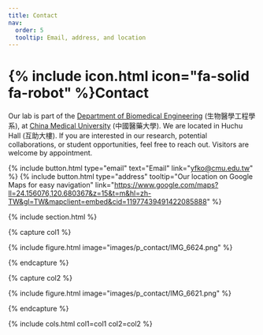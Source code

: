 ```yaml
---
title: Contact
nav:
  order: 5
  tooltip: Email, address, and location
---
```


# {% include icon.html icon="fa-solid fa-robot" %}Contact

Our lab is part of the [Department of Biomedical Engineering](https://bme.cmu.edu.tw/) (生物醫學工程學系), at [China Medical University](https://www.cmu.edu.tw/) (中國醫藥大學). We are located in Huchu Hall (互助大樓). If you are interested in our research, potential collaborations, or student opportunities, feel free to reach out. Visitors are welcome by appointment.

{%
  include button.html
  type="email"
  text="Email"
  link="yfko@cmu.edu.tw"
%}
{%
  include button.html
  type="address"
  tooltip="Our location on Google Maps for easy navigation"
  link="https://www.google.com/maps?ll=24.156076,120.680367&z=15&t=m&hl=zh-TW&gl=TW&mapclient=embed&cid=11977439491422085888"
%}

{% include section.html %}

{% capture col1 %}

{%
  include figure.html
  image="images/p_contact/IMG_6624.png"
%}

{% endcapture %}

{% capture col2 %}

{%
  include figure.html
  image="images/p_contact/IMG_6621.png"
%}

{% endcapture %}

{% include cols.html col1=col1 col2=col2 %}
